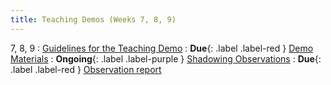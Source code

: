 ```yaml
---
title: Teaching Demos (Weeks 7, 8, 9)
---
```

7, 8, 9
: [Guidelines for the Teaching Demo](../hw/teaching_demo)
  : **Due**{: .label .label-red } [Demo Materials](../hw/teaching_demo)
: **Ongoing**{: .label .label-purple } [Shadowing Observations](../hw/shadowing)
  : **Due**{: .label .label-red } [Observation report](../hw/shadowing)

